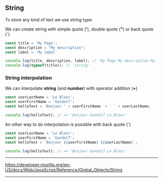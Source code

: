 ## String

To store any kind of text we use string type.

We can create string with simple quote (**'**), double quote (**"**) or back quote (**`**)

```js
const title = 'My Page';
const description = "My description";
const label = `My label`

console.log(title, description, label); // 'My Page My description My..'
console.log(typeof(title)); // 'string'
```

### String interpolation

We can interpolate **string** (and **number**) with operator addition (**+**)

```js
const userLastName = 'Le Blanc';
const userFirstName = 'Gandalf';
const helloText = 'Bonjour ' + userFirstName  + ' ' + userLastName;

console.log(helloText); // => 'Bonjour Gandalf Le Blanc'
```

An other way to do interpolation is possible with back quote (**`**)
```js
const userLastName = 'Le Blanc';
const userFirstName = 'Gandalf';
const helloText = `Bonjour ${userFirstName} ${userLastName}`;

console.log(helloText); // => 'Bonjour Gandalf Le Blanc'
```

---
https://developer.mozilla.org/en-US/docs/Web/JavaScript/Reference/Global_Objects/String

---